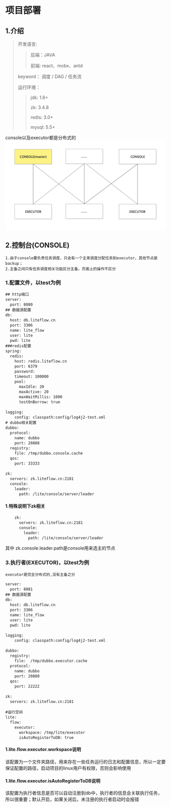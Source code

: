 # 项目部署
## 1.介绍
> 开发语言:
>> 后端：JAVA
>> 
>> 前端: react、mobx、antd
>  
> keyword： 调度 / DAG / 任务流 
> 
> 运行环境：
>> jdk: 1.8+
>> 
>> zk: 3.4.8 
>> 
>> redis: 3.0+
>> 
>> mysql: 5.5+

console以及executor都是分布式的
![deploy](../img/deploy.png "部署")

## 2.控制台(CONSOLE) 
```
1.由于console要负责任务调度，只会有一个主来调度分配任务到executor，其他节点是backup；
2.主备之间只有任务调度相关功能区分主备，页面上的操作不区分
```
### 1.配置文件，以test为例

```
## http端口
server:
  port: 8080
## 数据源配置
db:
  host: db.liteflow.cn
  port: 3306
  name: lite_flow
  user: lite
  pwd: lite
###redis配置
spring:
  redis:
    host: redis.liteflow.cn
    port: 6379
    password:
    timeout: 100000
    pool:
      maxIdle: 20
      maxActive: 20
      maxWaitMillis: 1000
      testOnBorrow: true

logging:
    config: classpath:config/log4j2-test.xml
# dubbo相关配置
dubbo:
  protocol:
    name: dubbo
    port: 20888
  registry:
    file: /tmp/dubbo.console.cache
  qos:
    port: 33333

zk:
  servers: zk.liteflow.cn:2181
  console:
    leader:
      path: /lite/console/server/leader

```
#### 1.特殊说明下zk相关
```
    zk:
      servers: zk.liteflow.cn:2181
      console:
        leader:
          path: /lite/console/server/leader
```
其中 zk.console.leader.path是console用来选主的节点

### 3.执行者(EXECUTOR)，以test为例
```executor是完全分布式的,没有主备之分```

```
server:
  port: 8081
## 数据源配置
db:
  host: db.liteflow.cn
  port: 3306
  name: lite_flow
  user: lite
  pwd: lite

logging:
    config: classpath:config/log4j2-test.xml

dubbo:
  registry:
    file:  /tmp/dubbo.executor.cache
  protocol:
    name: dubbo
    port: 20880
  qos:
    port: 22222

zk:
  servers: zk.liteflow.cn:2181

#运行空间
lite:
  flow:
    executor:
      workspace: /tmp/lite/executor
      isAutoRegisterToDB: true

```
#### 1.lite.flow.executor.workspace说明
该配置为一个文件夹路径，用来存在一些任务运行的日志和配置信息，所以一定要保证配置的路径，启动项目的linux用户有权限，否则会影响使用

#### 1.lite.flow.executor.isAutoRegisterToDB说明
该配置为执行者信息是否可以自动注册到db中，执行者的信息会关联执行任务，所以很重要；默认开启，如果关闭后，未注册的执行者启动时会报错